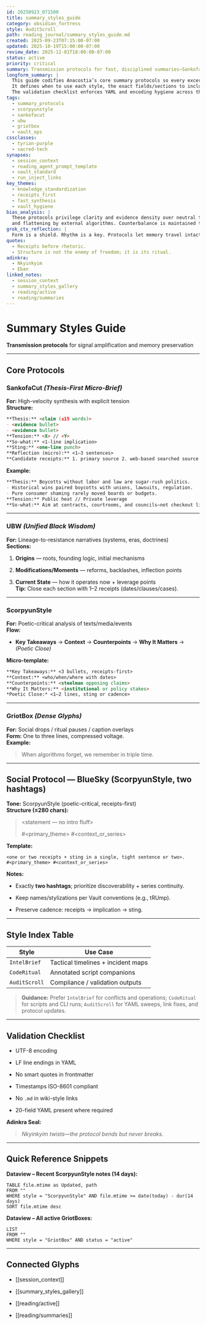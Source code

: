 ```yaml
---
id: 20250923_071500
title: summary_styles_guide
category: obsidian_fortress
style: AuditScroll
path: reading_journal/summary_styles_guide.md
created: 2025-09-23T07:15:00-07:00
updated: 2025-10-19T15:00:00-07:00
review_date: 2025-12-01T18:00:00-07:00
status: active
priority: critical
summary: Transmission protocols for fast, disciplined summaries—SankofaCut, UBW, ScorpyunStyle, and GriotBox—plus validation checks and style index.
longform_summary: |
  This guide codifies Anacostia’s core summary protocols so every excerpt, brief, and social drop lands with structure and receipts.
  It defines when to use each style, the exact fields/sections to include, and provides copy-ready mini-templates and examples.
  The validation checklist enforces YAML and encoding hygiene across the Vault.
tags:
  - summary_protocols
  - scorpyunstyle
  - sankofacut
  - ubw
  - griotbox
  - vault_ops
cssclasses:
  - tyrian-purple
  - sacred-tech
synapses:
  - session_context
  - reading_agent_prompt_template
  - vault_standard
  - run_inject_links
key_themes:
  - knowledge_standardization
  - receipts_first
  - fast_synthesis
  - vault_hygiene
bias_analysis: |
  These protocols privilege clarity and evidence density over neutral tone. They are intentionally prescriptive to resist drift
  and flattening by external algorithms. Counterbalance is maintained through explicit “Counterpoints” sections where relevant.
grok_ctx_reflection: |
  Form is a shield. Rhythm is a key. Protocols let memory travel intact across tools, time, and tempers.
quotes:
  - Receipts before rhetoric.
  - Structure is not the enemy of freedom; it is its ritual.
adinkra:
  - Nkyinkyim
  - Eban
linked_notes:
  - session_context
  - summary_styles_gallery
  - reading/active
  - reading/summaries
---
```


# Summary Styles Guide  
**Transmission protocols** for signal amplification and memory preservation  

---

## Core Protocols

### SankofaCut *(Thesis-First Micro-Brief)*  
**For:** High-velocity synthesis with explicit tension  
**Structure:**
```markdown
**Thesis:** <claim (≤15 words)>
- <evidence bullet>
- <evidence bullet>
**Tension:** <X> // <Y>
**So-what:** <1-line implication>
**Sting:** <one-line punch>
**Reflection (micro):** <1–3 sentences>
**Candidate receipts:** 1. primary source 2. web-based searched source
````

**Example:**

```markdown
**Thesis:** Boycotts without labor and law are sugar-rush politics.
- Historical wins paired boycotts with unions, lawsuits, regulation.
- Pure consumer shaming rarely moved boards or budgets.
**Tension:** Public heat // Private leverage
**So-what:** Aim at contracts, courtrooms, and councils—not checkout lines.
```

---

### UBW _(Unified Black Wisdom)_

**For:** Lineage-to-resistance narratives (systems, eras, doctrines)  
**Sections:**

1. **Origins** — roots, founding logic, initial mechanisms
    
2. **Modifications/Moments** — reforms, backlashes, inflection points
    
3. **Current State** — how it operates now + leverage points  
    **Tip:** Close each section with 1–2 receipts (dates/clauses/cases).
    

---

### ScorpyunStyle

**For:** Poetic-critical analysis of texts/media/events  
**Flow:**

- **Key Takeaways** → **Context** → **Counterpoints** → **Why It Matters** → _(Poetic Close)_
    

**Micro-template:**

```markdown
**Key Takeaways:** <3 bullets, receipts-first>
**Context:** <who/when/where with dates>
**Counterpoints:** <steelman opposing claims>
**Why It Matters:** <institutional or policy stakes>
*Poetic Close:* <1–2 lines, sting or cadence>
```

---

### GriotBox _(Dense Glyphs)_

**For:** Social drops / ritual pauses / caption overlays  
**Form:** One to three lines, compressed voltage.  
**Example:**

> When algorithms forget, we remember in triple time.

---

## Social Protocol — BlueSky (ScorpyunStyle, two hashtags)

**Tone:** ScorpyunStyle (poetic-critical, receipts-first)  
**Structure (≤280 chars):**

> <statement — no intro fluff>
> 
> #<primary_theme> #<context_or_series>

**Template:**

```text
<one or two receipts + sting in a single, tight sentence or two>.
#<primary_theme> #<context_or_series>
```

**Notes:**

- Exactly **two hashtags**; prioritize discoverability + series continuity.
    
- Keep names/stylizations per Vault conventions (e.g., tRUmp).
    
- Preserve cadence: receipts → implication → sting.
    

---

## Style Index Table

|Style|Use Case|
|---|---|
|`IntelBrief`|Tactical timelines + incident maps|
|`CodeRitual`|Annotated script companions|
|`AuditScroll`|Compliance / validation outputs|

> **Guidance:** Prefer `IntelBrief` for conflicts and operations; `CodeRitual` for scripts and CLI runs; `AuditScroll` for YAML sweeps, link fixes, and protocol updates.

---

## Validation Checklist

- UTF-8 encoding
    
- LF line endings in YAML
    
- No smart quotes in frontmatter
    
- Timestamps ISO-8601 compliant
    
- No `.md` in wiki-style links
    
- 20-field YAML present where required
    

**Adinkra Seal:**

> _Nkyinkyim twists—the protocol bends but never breaks._

---

## Quick Reference Snippets

**Dataview – Recent ScorpyunStyle notes (14 days):**

```dataview
TABLE file.mtime as Updated, path
FROM ""
WHERE style = "ScorpyunStyle" AND file.mtime >= date(today) - dur(14 days)
SORT file.mtime desc
```

**Dataview – All active GriotBoxes:**

```dataview
LIST
FROM "" 
WHERE style = "GriotBox" AND status = "active"
```

---

## Connected Glyphs

- [[session_context]]
    
- [[summary_styles_gallery]]
    
- [[reading/active]]
    
- [[reading/summaries]]